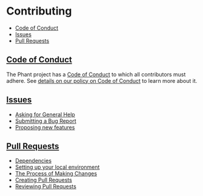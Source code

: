 # Contributing

* [Code of Conduct](#code-of-conduct)
* [Issues](#issues)
* [Pull Requests](#pull-requests)

## [Code of Conduct][code-of-conduct-guide]

The Phant project has a [Code of Conduct][code-of-conduct] to which all contributors must adhere. See [details on our policy on Code of Conduct][code-of-conduct-guide] to learn more about it.

## [Issues][issues]

* [Asking for General Help][issues#help]
* [Submitting a Bug Report][issues#bug]
* [Proposing new features][issues#features]

## [Pull Requests][pull-requests]

* [Dependencies][pull-requests#dependencies]
* [Setting up your local environment][pull-requests#local-setup]
* [The Process of Making Changes][pull-requests#making-changes]
* [Creating Pull Requests][pull-requests#creating]
* [Reviewing Pull Requests][pull-requests#reviewing]

[code-of-conduct-guide]: ./doc/guides/contributing/code-of-conduct.md
[code-of-conduct]: CODE_OF_CONDUCT.md
[issues]: ./doc/guides/contributing/issues.md
[issues#help]: ./doc/guides/contributing/issues.md#asking-for-general-help
[issues#bug]: ./doc/guides/contributing/issues.md#submitting-a-bug-report
[issues#features]: ./doc/guides/contributing/issues.md#proposing-new-features
[pull-requests]: ./doc/guides/contributing/pull-requests.md
[pull-requests#dependencies]: ./doc/guides/contributing/pull-requests.md#dependencies
[pull-requests#local-setup]: ./doc/guides/contributing/pull-requests.md#setting-up-your-local-environment
[pull-requests#making-changes]: ./doc/guides/contributing/pull-requests.md#the-process-of-making-changes
[pull-requests#creating]: ./doc/guides/contributing/pull-requests.md#creating-pull-requests
[pull-requests#reviewing]: ./doc/guides/contributing/pull-requests.md#reviewing-pull-requests